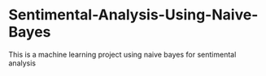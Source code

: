 # Sentimental-Analysis-Using-Naive-Bayes
This is a machine learning project using naive bayes for sentimental analysis

